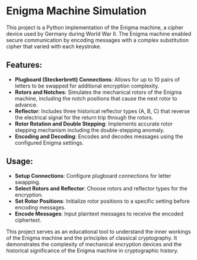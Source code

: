 # Enigma Machine Simulation

This project is a Python implementation of the Enigma machine, a cipher device used by Germany during World War II. The Enigma machine enabled secure communication by encoding messages with a complex substitution cipher that varied with each keystroke.

## Features:
- **Plugboard (Steckerbrett) Connections**: Allows for up to 10 pairs of letters to be swapped for additional encryption complexity.
- **Rotors and Notches**: Simulates the mechanical rotors of the Enigma machine, including the notch positions that cause the next rotor to advance.
- **Reflector**: Includes three historical reflector types (A, B, C) that reverse the electrical signal for the return trip through the rotors.
- **Rotor Rotation and Double Stepping**: Implements accurate rotor stepping mechanism including the double-stepping anomaly.
- **Encoding and Decoding**: Encodes and decodes messages using the configured Enigma settings.

## Usage:
- **Setup Connections**: Configure plugboard connections for letter swapping.
- **Select Rotors and Reflector**: Choose rotors and reflector types for the encryption.
- **Set Rotor Positions**: Initialize rotor positions to a specific setting before encoding messages.
- **Encode Messages**: Input plaintext messages to receive the encoded ciphertext.

This project serves as an educational tool to understand the inner workings of the Enigma machine and the principles of classical cryptography. It demonstrates the complexity of mechanical encryption devices and the historical significance of the Enigma machine in cryptographic history.
